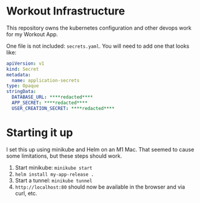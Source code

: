 # Workout Infrastructure

This repository owns the kubernetes configuration and other devops work for my Workout App.

One file is not included: `secrets.yaml`. You will need to add one that looks like:

```yaml
apiVersion: v1
kind: Secret
metadata:
  name: application-secrets
type: Opaque
stringData:
  DATABASE_URL: ****redacted****
  APP_SECRET: ****redacted****
  USER_CREATION_SECRET: ****redacted****
```

# Starting it up

I set this up using minikube and Helm on an M1 Mac. That seemed to cause some limitations, but these steps should work.

1. Start minikube: `minikube start`
2. `helm install my-app-release .`
3. Start a tunnel: `minikube tunnel`
4. `http://localhost:80` should now be available in the browser and via curl, etc.
